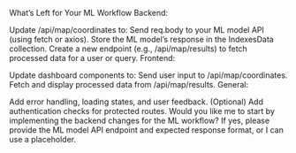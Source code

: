 What’s Left for Your ML Workflow
Backend:

Update /api/map/coordinates to:
Send req.body to your ML model API (using fetch or axios).
Store the ML model’s response in the IndexesData collection.
Create a new endpoint (e.g., /api/map/results) to fetch processed data for a user or query.
Frontend:

Update  dashboard components to:
Send user input to /api/map/coordinates.
Fetch and display processed data from /api/map/results.
General:

Add error handling, loading states, and user feedback.
(Optional) Add authentication checks for protected routes.
Would you like me to start by implementing the backend changes for the ML workflow? If yes, please provide the ML model API endpoint and expected response format, or I can use a placeholder.
